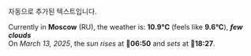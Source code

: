 
자동으로 추가된 텍스트입니다.

<!--START_SECTION:weather:moscow-->
Currently in **Moscow** (RU), the weather is: **10.9°C** (feels like **9.6°C**), ***few clouds***<br/>
On *March 13, 2025*, the *sun rises* at 🌅**06:50** and *sets* at 🌇**18:27**.
<!--END_SECTION:weather-->

